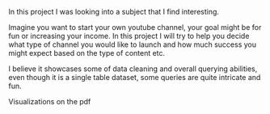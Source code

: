 In this project I was looking into a subject that I find interesting.

Imagine you want to start your own youtube channel, your goal might be for fun or increasing your income.
In this project I will try to help you decide what type of channel you would like to launch and how much success you might expect based on the type of content etc.

I believe it showcases some of data cleaning and overall querying abilities, even though it is a single table dataset, some queries are quite intricate and fun.

Visualizations on the pdf
